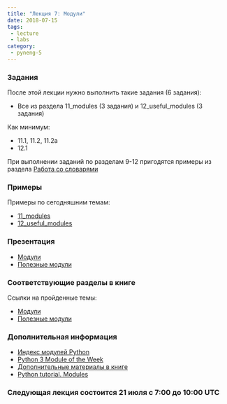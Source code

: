 ```yaml
---
title: "Лекция 7: Модули"
date: 2018-07-15
tags:
 - lecture
 - labs
category:
 - pyneng-5
---
```



### Задания

После этой лекции нужно выполнить такие задания (6 задания):

* Все из раздела 11_modules (3 задания) и 12_useful_modules (3 задания)

Как минимум:

* 11.1, 11.2, 11.2a
* 12.1

При выполнении заданий по разделам 9-12 пригодятся примеры из раздела [Работа со словарями](https://natenka.gitbook.io/pyneng/i.-osnovy-python/8.-primery-ispolzovaniya-osnov/rabota-so-slovaryami)

### Примеры

Примеры по сегодняшним темам:

* [11_modules](https://github.com/pyneng/pyneng/pyneng-online-jun-oct-2018/tree/master/examples/11_modules)
* [12_useful_modules](https://github.com/pyneng/pyneng-online-jun-oct-2018/pyneng-online-jan-apr-2018/tree/master/examples/12_useful_modules)


### Презентация

* [Модули](https://gitpitch.com/natenka/pyneng-slides/py3-modules)
* [Полезные модули](https://gitpitch.com/natenka/pyneng-slides/py3-useful-modules)

### Соответствующие разделы в книге

Ссылки на пройденные темы:

* [Модули](https://natenka.gitbook.io/pyneng/ii.-povtornoe-ispolzovanie-koda/11.-moduli)
* [Полезные модули](https://natenka.gitbook.io/pyneng/ii.-povtornoe-ispolzovanie-koda/12.-poleznye-moduli)

### Дополнительная информация

* [Индекс модулей Python](https://docs.python.org/3/py-modindex.html)
* [Python 3 Module of the Week](https://pymotw.com/3/)
* [Дополнительные материалы в книге](https://natenka.gitbooks.io/pyneng/content/book/11_modules/further_reading.html)
* [Python tutorial. Modules](https://docs.python.org/3/tutorial/modules.html)

### Следующая лекция состоится 21 июля с 7:00 до 10:00 UTC

